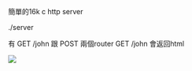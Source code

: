 簡單的16k c http server  

./server

有 GET /john 跟 POST 兩個router
GET /john 會返回html

![](https://i.imgur.com/FLEKvsD.png)
